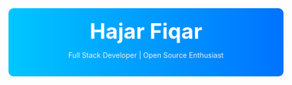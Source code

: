 <div align="center">
  <div style="display: inline-block; background: linear-gradient(to right, #00c6ff, #0072ff); padding: 20px; width: 100%; border-radius: 10px;">
    <h1 style="color: white; font-size: 3em; margin: 0;">Hajar Fiqar</h1>
    <p style="color: #f0f0f0;">Full Stack Developer | Open Source Enthusiast</p>
  </div>
</div>
